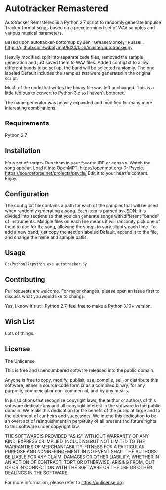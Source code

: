 # Autotracker Remastered
Autotracker Remastered is a Python 2.7 script to randomly generate Impulse Tracker format songs based on a predetermined set of WAV samples and various musical parameters.

Based upon autotracker-bottomup by Ben "GreaseMonkey" Russell.
https://github.com/wibblymat/ld24/blob/master/autotracker.py

Heavily modified, split into separate code files, removed the sample generation and just saved them to WAV files.  Added config.txt to allow different bands to be set up, the band will be selected randomly.  The one labeled Default includes the samples that were generated in the original script.

Much of the code that writes the binary file was left unchanged.  This is a little tedious to convert to Python 3.x so I haven't bothered.

The name generator was heavily expanded and modified for many more interesting combinations.

## Requirements
Python 2.7

## Installation
It's a set of scripts.  Run them in your favorite IDE or console.  Watch the song appear.  Load it into OpenMPT. https://openmpt.org/  Or Psycle. https://sourceforge.net/projects/psycle/    Edit it to your heart's content.  Enjoy.

## Configuration
The config.txt file contains a path for each of the samples that will be used when randomly generating a song.
Each item is parsed as JSON.  It is divided into sections so that you can generate songs with different "bands" of instruments.  Multiple files on each line means it will randomly pick one of them to use for the song, allowing the songs to vary slightly each time.  To add a new band, just copy the section labeled Default, append it to the file, and change the name and sample paths.

## Usage
```
C:\Python27\python.exe autotracker.py
```

## Contributing
Pull requests are welcome. For major changes, please open an issue first to discuss what you would like to change.

Yes, I know it's still Python 2.7, feel free to make a Python 3.10+ version.

## Wish List
Lots of things.

## License
The Unlicense

This is free and unencumbered software released into the public domain.

Anyone is free to copy, modify, publish, use, compile, sell, or
distribute this software, either in source code form or as a compiled
binary, for any purpose, commercial or non-commercial, and by any
means.

In jurisdictions that recognize copyright laws, the author or authors
of this software dedicate any and all copyright interest in the
software to the public domain. We make this dedication for the benefit
of the public at large and to the detriment of our heirs and
successors. We intend this dedication to be an overt act of
relinquishment in perpetuity of all present and future rights to this
software under copyright law.

THE SOFTWARE IS PROVIDED "AS IS", WITHOUT WARRANTY OF ANY KIND,
EXPRESS OR IMPLIED, INCLUDING BUT NOT LIMITED TO THE WARRANTIES OF
MERCHANTABILITY, FITNESS FOR A PARTICULAR PURPOSE AND NONINFRINGEMENT.
IN NO EVENT SHALL THE AUTHORS BE LIABLE FOR ANY CLAIM, DAMAGES OR
OTHER LIABILITY, WHETHER IN AN ACTION OF CONTRACT, TORT OR OTHERWISE,
ARISING FROM, OUT OF OR IN CONNECTION WITH THE SOFTWARE OR THE USE OR
OTHER DEALINGS IN THE SOFTWARE.

For more information, please refer to <https://unlicense.org>
